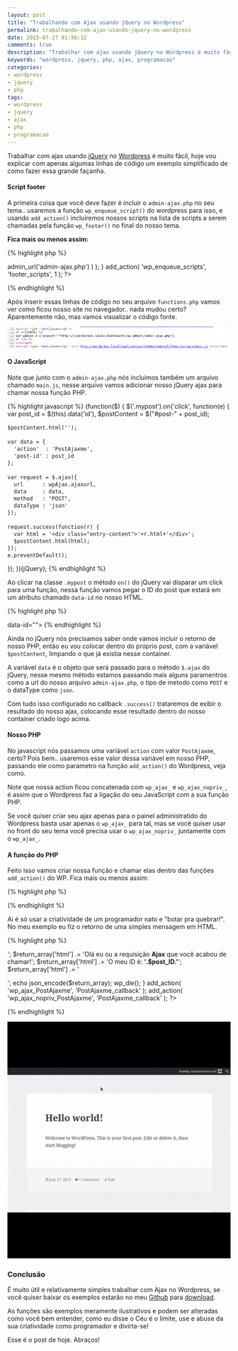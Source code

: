 ```yaml
---
layout: post
title: "Trabalhando com Ajax usando jQuery no Wordpress"
permalink: trabalhando-com-ajax-usando-jquery-no-wordpress
date: 2015-07-27 01:56:12
comments: true
description: "Trabalhar com ajax usando jQuery no Wordpress é muito fácil"
keywords: "wordpress, jquery, php, ajax, programacao"
categories:
- wordpress
- jquery
- php
tags:
- wordpress
- jquery
- ajax
- php
- programacao
---
```


Trabalhar com ajax usando [jQuery](http://www.jquery.com) no [Wordpress](http://br.wordpress.org) é muito fácil, hoje vou explicar com apenas algumas linhas de código um exemplo simplificado de como fazer essa grande façanha.

#### Script footer

A primeira coisa que você deve fazer é incluir o `admin-ajax.php` no seu tema.. usaremos a função `wp_enqueue_script()` do wordpress para isso, e usando `add_action()` incluiremos nossos scripts na lista de scripts a serem chamadas pela função `wp_footer()` no final do nosso tema.

**Fica mais ou menos assim:**

{% highlight php %}
<?php
/*
 *  add Footer scripts
 */
function footer_scripts() {
  wp_enqueue_script( 'main', get_stylesheet_directory_uri() . '/js/main.js', array(), null, true );
  wp_localize_script( 'main', 'wpAjax', array( 'ajaxurl'=>admin_url('admin-ajax.php') ) );
}
add_action( 'wp_enqueue_scripts', 'footer_scripts', 1 );
?>
{% endhighlight %}

Após inserir essas linhas de código no seu arquivo `functions.php` vamos ver como ficou nosso site no navegador.. nada mudou certo? Aparentemente não, mas vamos visualizar o código fonte.

<a href="/assets/images/posts/trabalhando-com-ajax-usando-jquery-no-wordpress-scripts-footer.png" class="swipebox" rel="gallery" title="{{ page.title }}">
  <img src="/assets/images/posts/trabalhando-com-ajax-usando-jquery-no-wordpress-scripts-footer.png" alt="{{ page.title }}">
</a>

#### O JavaScript

Note que junto com o `admin-ajax.php` nós incluimos também um arquivo chamado `main.js`, nesse arquivo vamos adicionar nosso jQuery ajax para chamar nossa função PHP.

{% highlight javascript %}
(function($) {
  $('.mypost').on('click', function(e) {
    var post_id = $(this).data('id'),
        $postContent = $("#post-" + post_id);

    $postContent.html('');

    var data = {
      'action'  : 'PostAjaxme',
      'post-id' : post_id
    };

    var request = $.ajax({
      url      : wpAjax.ajaxurl,
      data     : data,
      method   : "POST",
      dataType : 'json'
    });

    request.success(function(r) {
      var html = '<div class="entry-content">'+r.html+'</div>';
      $postContent.html(html);
    });
    e.preventDefault();
  });
})(jQuery);
{% endhighlight %}

Ao clicar na classe `.mypost` o método `on()` do jQuery vai disparar um click para uma função, nessa função vamos pegar o ID do post que estará em um atributo chamado `data-id` no nosso HTML.

{% highlight php %}
<article id="post-<?php the_ID(); ?>" <?php post_class('mypost'); ?> data-id="<?php the_id() ?>">
{% endhighlight %}

Ainda no jQuery nós precisamos saber onde vamos incluir o retorno de nosso PHP, então eu vou colocar dentro do próprio post, com a variável `$postContent`, limpando o que já existia nesse container.

A variável `data` é o objeto que será passado para o método `$.ajax` do jQuery, nesse mesmo método estamos passando mais alguns paramentros como a url do nosso arquivo `admin-ajax.php`, o tipo de metodo como `POST` e o dataType como `json`.

Com tudo isso configurado no callback `.success()` trataremos de exibir o resultado do nosso ajax, colocando esse resultado dentro do nosso container criado logo acima.

#### Nosso PHP

No javascript nós passamos uma variável `action` com valor `PostAjaxme`, certo? Pois bem.. usaremos esse valor dessa variável em nosso PHP, passando ele como parametro na função `add_action()` do Wordpress, veja como.

<?php
add_action( 'wp_ajax_PostAjaxme', 'SUCA_FUNCAO_AQUI' );
add_action( 'wp_ajax_nopriv_PostAjaxme', 'SUCA_FUNCAO_AQUI' );
?>

Note que nossa action ficou concatenada com `wp_ajax_` e `wp_ajax_nopriv_`, é assim que o Wordpress faz a ligação do seu JavaScript com a sua função PHP.

Se você quiser criar seu ajax apenas para o painel administratido do Wordpress basta usar apenas o `wp_ajax_` para tal, mas se você quiser usar no front do seu tema você precisa usar o `wp_ajax_nopriv_` juntamente com o `wp_ajax_`.

#### A função do PHP

Feito isso vamos criar nossa função e chamar elas dentro das funções `add_action()` do WP. Fica mais ou menos assim:

{% highlight php %}
<?php
function PostAjaxme_callback() {
}
add_action( 'wp_ajax_PostAjaxme', 'PostAjaxme_callback' );
add_action( 'wp_ajax_nopriv_PostAjaxme', 'PostAjaxme_callback' );
?>
{% endhighlight %}

Ai é só usar a criatividade de um programador nato e "botar pra quebrar!". No meu exemplo eu fiz o retorno de uma simples mensagem em HTML.

{% highlight php %}
<?php
function PostAjaxme_callback() {
  $return_array = array();
  $post_ID = intval($_POST['post-id']);

  $return_array['html'] .= '<p>';
  $return_array['html'] .= 'Olá eu ou a requisição <b>Ajax</b> que você acabou de chamar!';
  $return_array['html'] .= 'O meu ID é: <b>'.$post_ID.'</b>';
  $return_array['html'] .= '</p>';

  echo json_encode($return_array);
  wp_die();
}
add_action( 'wp_ajax_PostAjaxme', 'PostAjaxme_callback' );
add_action( 'wp_ajax_nopriv_PostAjaxme', 'PostAjaxme_callback' );
?>
{% endhighlight %}

<img src="/assets/images/posts/trabalhando-com-ajax-usando-jquery-no-wordpress-video-gif.gif" alt="{{ page.title }} Video gif">


### Conclusão

É muito útil e relativamente simples trabalhar com Ajax no Wordpress, se você quiser baixar os exemplos estarão no meu [Github](https://github.com/nandomoreirame/Trabalhando-com-Ajax-usando-jQuery-no-Wordpress) para [download](https://github.com/nandomoreirame/Trabalhando-com-Ajax-usando-jQuery-no-Wordpress/archive/master.zip).

As funções são exemplos meramente ilustrativos e podem ser alteradas como você bem entender, como eu disse o Céu é o limite, use e abuse da sua criatividade como programador e divirta-se!

Esse é o post de hoje. Abraços!
